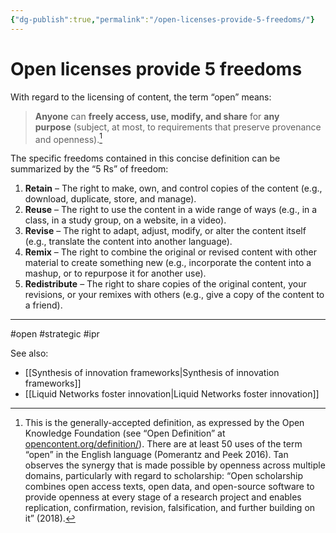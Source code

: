 ```yaml
---
{"dg-publish":true,"permalink":"/open-licenses-provide-5-freedoms/"}
---
```


# Open licenses provide 5 freedoms

With regard to the licensing of content, the term “open” means:

> **Anyone** can **freely access, use, modify, and share** for **any purpose** (subject, at most, to requirements that preserve provenance and openness).[^1]

The specific freedoms contained in this concise definition can be summarized by the “5 Rs” of freedom:

 1. **Retain** – The right to make, own, and control copies of the content (e.g., download, duplicate, store, and manage).
 2. **Reuse** – The right to use the content in a wide range of ways (e.g., in a class, in a study group, on a website, in a video).
 3. **Revise** – The right to adapt, adjust, modify, or alter the content itself (e.g., translate the content into another language).
 4. **Remix** – The right to combine the original or revised content with other material to create something new (e.g., incorporate the content into a mashup, or to repurpose it for another use).
 5. **Redistribute** – The right to share copies of the original content, your revisions, or your remixes with others (e.g., give a copy of the content to a friend).

---
#open #strategic #ipr 

See also:
- [[Synthesis of innovation frameworks\|Synthesis of innovation frameworks]]
- [[Liquid Networks foster innovation\|Liquid Networks foster innovation]]

[^1]:	This is the generally-accepted definition, as expressed by the Open Knowledge Foundation (see “Open Definition” at [opencontent.org/definition/](http://opencontent.org/definition/)). There are at least 50 uses of the term “open” in the English language (Pomerantz and Peek 2016). Tan observes the synergy that is made possible by openness across multiple domains, particularly with regard to scholarship: “Open scholarship combines open access texts, open data, and open-source software to provide openness at every stage of a research project and enables replication, confirmation, revision, falsification, and further building on it” (2018).